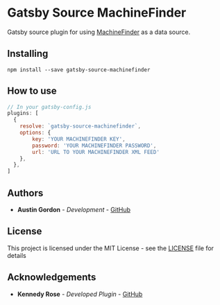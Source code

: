 # Gatsby Source MachineFinder

Gatsby source plugin for using [MachineFinder](https://www.machinefinder.com/) as a data source.

## Installing

`npm install --save gatsby-source-machinefinder`

## How to use

```js
// In your gatsby-config.js
plugins: [
  {
    resolve: `gatsby-source-machinefinder`,
    options: {
        key: 'YOUR MACHINEFINDER KEY',
        password: 'YOUR MACHINEFINDER PASSWORD',
        url: 'URL TO YOUR MACHINEFINDER XML FEED'
    },
  },
]
```

## Authors

* **Austin Gordon** - *Development* - [GitHub](https://github.com/AustinLeeGordon)

## License

This project is licensed under the MIT License - see the [LICENSE](LICENSE) file for details

## Acknowledgements

* **Kennedy Rose** - *Developed Plugin* - [GitHub](https://github.com/kennedyrose)